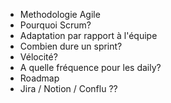 
- Methodologie Agile
- Pourquoi Scrum?
- Adaptation par rapport à l'équipe
- Combien dure un sprint?
- Vélocité?
- A quelle fréquence pour les daily?
- Roadmap
- Jira / Notion / Conflu ?? 